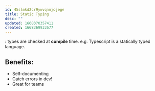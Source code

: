```yaml
---
id: 45slmkd2cr9ywvqnnjojege
title: Static Typing
desc: ""
updated: 1668370357411
created: 1668369933677
---
```


: types are checked at **compile** time. e.g. Typescript is a statically typed language.

## Benefits:

- Self-documenting
- Catch errors in dev!
- Great for teams
